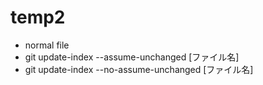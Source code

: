 # temp2
* normal file
* git update-index --assume-unchanged [ファイル名]
* git update-index --no-assume-unchanged [ファイル名]